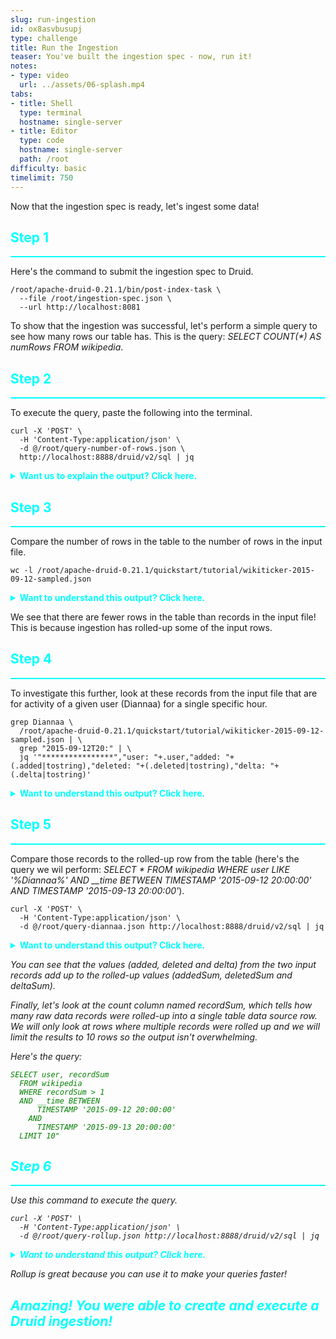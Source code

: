 ```yaml
---
slug: run-ingestion
id: ox8asvbusupj
type: challenge
title: Run the Ingestion
teaser: You've built the ingestion spec - now, run it!
notes:
- type: video
  url: ../assets/06-splash.mp4
tabs:
- title: Shell
  type: terminal
  hostname: single-server
- title: Editor
  type: code
  hostname: single-server
  path: /root
difficulty: basic
timelimit: 750
---
```

Now that the ingestion spec is ready, let's ingest some data!

<h2 style="color:cyan">Step 1</h2><hr style="color:cyan;background-color:cyan;height:2px">

Here's the command to submit the ingestion spec to Druid.

```
/root/apache-druid-0.21.1/bin/post-index-task \
  --file /root/ingestion-spec.json \
  --url http://localhost:8081
```

To show that the ingestion was successful, let's perform a simple query to see how many rows our table has.
This is the query: <i>SELECT COUNT(*) AS numRows FROM wikipedia</i>.

<h2 style="color:cyan">Step 2</h2><hr style="color:cyan;background-color:cyan;height:2px">

To execute the query, paste the following into the terminal.

```
curl -X 'POST' \
  -H 'Content-Type:application/json' \
  -d @/root/query-number-of-rows.json \
  http://localhost:8888/druid/v2/sql | jq
```

<details>
  <summary style="color:cyan"><b>Want us to explain the output? Click here.</b></summary>
<hr style="background-color:cyan">
The format of the results from the query are a JSON record with a single field: <i>numRows</i>.
This field tells you how many total rows are in the wikipedia table.
<hr style="background-color:cyan">
</details>

<h2 style="color:cyan">Step 3</h2><hr style="color:cyan;background-color:cyan;height:2px">

Compare the number of rows in the table to the number of rows in the input file.

```
wc -l /root/apache-druid-0.21.1/quickstart/tutorial/wikiticker-2015-09-12-sampled.json
```

<details>
  <summary style="color:cyan"><b>Want to understand this output? Click here.</b></summary>
<hr style="background-color:cyan">
The <i>wc -l</i> command counts the number of lines in the raw data input file we ingested.
So, the output shows how many lines (or records) we ingested, followed by the name of the file.
<hr style="background-color:cyan">
</details>


We see that there are fewer rows in the table than records in the input file!
This is because ingestion has rolled-up some of the input rows.

<h2 style="color:cyan">Step 4</h2><hr style="color:cyan;background-color:cyan;height:2px">

To investigate this further, look at these records from the input file that are for activity of a given user (Diannaa) for a single specific hour.

```
grep Diannaa \
  /root/apache-druid-0.21.1/quickstart/tutorial/wikiticker-2015-09-12-sampled.json | \
  grep "2015-09-12T20:" | \
  jq '"****************","user: "+.user,"added: "+(.added|tostring),"deleted: "+(.deleted|tostring),"delta: "+(.delta|tostring)'
```

<details>
  <summary style="color:cyan"><b>Want to understand this output? Click here.</b></summary>
<hr style="background-color:cyan">
The <i>grep</i> command searches the raw data input file lines containing <i>Diannaa</i>.
Then, we pipe the output from that command into a second <i>grep</i> command that searches for records with a specific timestamp.
The <i>jq</i> command formats the output from the previous command so it's easy to read.
<br><br>
What you end up with is two JSON records where the <i>user</i> is <i>Diannaa</i> and the time is <i>2015-09-12T20</i>.
The records show the user who changed Wikipedia and the number of lines they, added, deleted and total number of lines changed.
<hr style="background-color:cyan">
</details>

<h2 style="color:cyan">Step 5</h2><hr style="color:cyan;background-color:cyan;height:2px">

Compare those records to the rolled-up row from the table
(here's the query we wil perform: <i>SELECT * FROM wikipedia WHERE user LIKE '%Diannaa%' AND __time BETWEEN TIMESTAMP '2015-09-12 20:00:00' AND TIMESTAMP '2015-09-13 20:00:00'</i>).

```
curl -X 'POST' \
  -H 'Content-Type:application/json' \
  -d @/root/query-diannaa.json http://localhost:8888/druid/v2/sql | jq
```

<details>
  <summary style="color:cyan"><b>Want to understand this output? Click here.</b></summary>
<hr style="background-color:cyan">
The <i>curl<i> command issues a query to the Druid <i>wikipedia</i> table.
What you see is one JSON record that is the result of the query.
This is interesting, because we ingested two records, but we only have one in the table.
But if you inspect the one record, you see that its values are a rollup of the two raw records.
<br><br>
Note that the record contains the same user field, and the aggregated added, deleted and delta fields, as well as a record sum field, which tells how many records were rolled up into this row.
<hr style="background-color:cyan">
</details>


You can see that the values (_added_, _deleted_ and _delta_) from the two input records add up to the rolled-up values (_addedSum_, _deletedSum_ and _deltaSum_).


Finally, let's look at the _count_ column named _recordSum_, which tells how many raw data records were rolled-up into a single table data source row.
We will only look at rows where multiple records were rolled up and we will limit the results to 10 rows so the output isn't overwhelming.

Here's the query:

<pre><code style="color:green">SELECT user, recordSum
  FROM wikipedia
  WHERE recordSum > 1
  AND __time BETWEEN
      TIMESTAMP '2015-09-12 20:00:00'
    AND
      TIMESTAMP '2015-09-13 20:00:00'
  LIMIT 10"
</code></pre>

<h2 style="color:cyan">Step 6</h2><hr style="color:cyan;background-color:cyan;height:2px">

Use this command to execute the query.

```
curl -X 'POST' \
  -H 'Content-Type:application/json' \
  -d @/root/query-rollup.json http://localhost:8888/druid/v2/sql | jq
```

<details>
  <summary style="color:cyan"><b>Want to understand this output? Click here.</b></summary>
<hr style="background-color:cyan">
The output is an array of JSON records.
Each record contains a <i>user</i> attribute, and a <i>recordSum</i> attribute.
The <i>recordSum</i> tells how many raw data records were rolled up into the row.
<hr style="background-color:cyan">
</details>

Rollup is great because you can use it to make your queries faster!

<h2 style="color:cyan">Amazing! You were able to create and execute a Druid ingestion!</h2>
